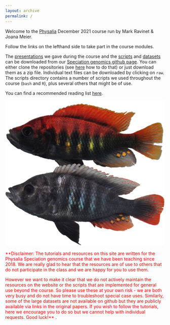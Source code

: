 ```yaml
---
layout: archive
permalink: /
---
```


Welcome to the [Physalia](https://www.physalia-courses.org/) December 2021 course run by Mark Ravinet & Joana Meier.

Follow the links on the lefthand side to take part in the course modules.

The [presentations](https://github.com/speciationgenomics/presentations) we gave during the course and the [scripts](https://github.com/speciationgenomics/scripts) and [datasets](https://github.com/speciationgenomics/data) can be downloaded from our [Speciation genomics github page](https://github.com/speciationgenomics). You can either clone the repositories (see [here](https://speciationgenomics.github.io/going_further_unix/) how to do that) or just download them as a zip file. Individual text files can be downloaded by clicking on `raw`. The scripts directory contains a number of scripts we used throughout the course (`bash` and `R`), plus several others that might be of use.

You can find a recommended reading list [here](https://speciationgenomics.github.io/reading_list/).

![](/images/other/pundamilia.png)

<span style="color:red"> **Disclaimer:
The tutorials and resources on this site are written for the Physalia Speciation genomics course that we have been teaching since 2018. We are really glad to hear that the resources are of use to others that do not participate in the class and we are happy for you to use them.
</span>

<span style="color:red">
However we want to make it clear that we do not actively maintain the resources on the website or the scripts that are implemented for general use beyond the course. So please use these at your own risk - we are both very busy and do not have time to troubleshoot special case uses. Similarly, some of the large datasets are not available on github but they are publicly available via links in the original papers. If you wish to follow the tutorials, here we encourage you to do so but we cannot help with individual requests. Good luck!** </span>.
